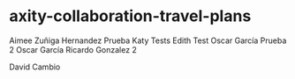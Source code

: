 # axity-collaboration-travel-plans
Aimee Zuñiga Hernandez
Prueba Katy
Tests
Edith Test
Oscar García
Prueba 2 Oscar García
Ricardo Gonzalez 2


David Cambio
